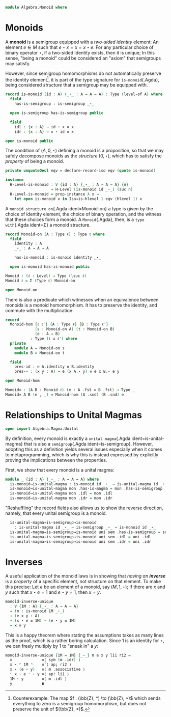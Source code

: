 <!--
```agda
open import 1Lab.Prelude

open import Algebra.Semigroup
```
-->

```agda
module Algebra.Monoid where
```

<!--
```agda
private variable
  ℓ ℓ₁ : Level
  A : Type ℓ
```
-->

# Monoids

A **monoid** is a semigroup equipped with a _two-sided identity_
element: An element $e \in M$ such that $e \star x = x = x \star e$. For
any particular choice of binary operator $\star$, if a two-sided
identity exists, then it is unique; In this sense, "being a monoid"
could be considered an "axiom" that semigroups may satisfy.

However, since semigroup homomorphisms do not automatically preserve the
identity element[^1], it is part of the type signature for
`is-monoid`{.Agda}, being considered _structure_ that a semigroup may be
equipped with.

[^1]: Counterexample: The map $f : (\bb{Z}, *) \to (\bb{Z}, *)$
which sends everything to zero is a semigroup homomorphism, but does not
preserve the unit of $(\bb{Z}, *)$.

```agda
record is-monoid (id : A) (_⋆_ : A → A → A) : Type (level-of A) where
  field
    has-is-semigroup : is-semigroup _⋆_

  open is-semigroup has-is-semigroup public

  field
    idl : {x : A} → id ⋆ x ≡ x
    idr : {x : A} → x ⋆ id ≡ x

open is-monoid public
```

The condition of $(A, 0, \star)$ defining a monoid is a proposition, so
that we may safely decompose monoids as the _structure_ $(0, \star)$,
which has to satisfy the _property_ of being a monoid.

```agda
private unquoteDecl eqv = declare-record-iso eqv (quote is-monoid)

instance
  H-Level-is-monoid : ∀ {id : A} {_⋆_ : A → A → A} {n}
                    → H-Level (is-monoid id _⋆_) (suc n)
  H-Level-is-monoid = prop-instance λ x →
    let open is-monoid x in Iso→is-hlevel 1 eqv (hlevel 1) x
```

A `monoid structure on`{.Agda ident=Monoid-on} a type is given by the
choice of identity element, the choice of binary operation, and the
witness that these choices form a monoid. A `Monoid`{.Agda}, then, is a
`type with`{.Agda ident=Σ} a monoid structure.

```agda
record Monoid-on (A : Type ℓ) : Type ℓ where
  field
    identity : A
    _⋆_ : A → A → A

    has-is-monoid : is-monoid identity _⋆_

  open is-monoid has-is-monoid public

Monoid : (ℓ : Level) → Type (lsuc ℓ)
Monoid ℓ = Σ (Type ℓ) Monoid-on

open Monoid-on
```

There is also a predicate which witnesses when an equivalence between
monoids is a monoid homomorphism. It has to preserve the identity, and
commute with the multiplication:

```agda
record
  Monoid-hom {ℓ ℓ′} {A : Type ℓ} {B : Type ℓ′}
             (s : Monoid-on A) (t : Monoid-on B)
             (e : A → B)
           : Type (ℓ ⊔ ℓ′) where
  private
    module A = Monoid-on s
    module B = Monoid-on t

  field
    pres-id : e A.identity ≡ B.identity
    pres-⋆ : (x y : A) → e (x A.⋆ y) ≡ e x B.⋆ e y

open Monoid-hom

Monoid≃ : (A B : Monoid ℓ) (e : A .fst ≃ B .fst) → Type _
Monoid≃ A B (e , _) = Monoid-hom (A .snd) (B .snd) e
```

# Relationships to Unital Magmas

```agda
open import Algebra.Magma.Unital
```

By definition, every monoid is exactly a `unital magma`{.Agda ident=is-unital-magma}
that is also a `semigroup`{.Agda ident=is-semigroup}. However, adopting
this as a definition yields several issues especially when it comes to
metaprogramming, which is why this is instead expressed by explicitly
proving the implications between the properties.

First, we show that every monoid is a unital magma:

```agda
module _ {id : A} {_⋆_ : A → A → A} where
  is-monoid→is-unital-magma : is-monoid id _⋆_ → is-unital-magma id _⋆_
  is-monoid→is-unital-magma mon .has-is-magma = mon .has-is-semigroup .has-is-magma
  is-monoid→is-unital-magma mon .idl = mon .idl
  is-monoid→is-unital-magma mon .idr = mon .idr
```

"Reshuffling" the record fields also allows us to show the reverse
direction, namely, that every unital semigroup is a monoid.

```agda
  is-unital-magma→is-semigroup→is-monoid
    : is-unital-magma id _⋆_ → is-semigroup _⋆_ → is-monoid id _⋆_
  is-unital-magma→is-semigroup→is-monoid uni sem .has-is-semigroup = sem
  is-unital-magma→is-semigroup→is-monoid uni sem .idl = uni .idl
  is-unital-magma→is-semigroup→is-monoid uni sem .idr = uni .idr
```

# Inverses

A useful application of the monoid laws is in showing that _having an
**inverse**_ is a _property_ of a specific element, not structure on
that element. To make this precise: Let $e$ be an element of a monoid,
say $(M, 1, \star)$; If there are $x$ and $y$ such that $x \star e = 1$
and $e \star y = 1$, then $x = y$.

```agda
monoid-inverse-unique
  : ∀ {1M : A} {_⋆_ : A → A → A}
  → (m : is-monoid 1M _⋆_)
  → (e x y : A)
  → (x ⋆ e ≡ 1M) → (e ⋆ y ≡ 1M)
  → x ≡ y
```

This is a happy theorem where stating the assumptions takes as many
lines as the proof, which is a rather boring calculation. Since $1$ is
an identity for $\star$, we can freely multiply by $1$ to "sneak in" a
$y$:

```agda
monoid-inverse-unique {1M = 1M} {_⋆_} m e x y li1 ri2 =
  x             ≡⟨ sym (m .idr) ⟩
  x ⋆ ⌜ 1M ⌝    ≡˘⟨ ap¡ ri2 ⟩
  x ⋆ (e ⋆ y)   ≡⟨ m .associative ⟩
  ⌜ x ⋆ e ⌝ ⋆ y ≡⟨ ap! li1 ⟩
  1M ⋆ y        ≡⟨ m .idl ⟩
  y             ∎
```
